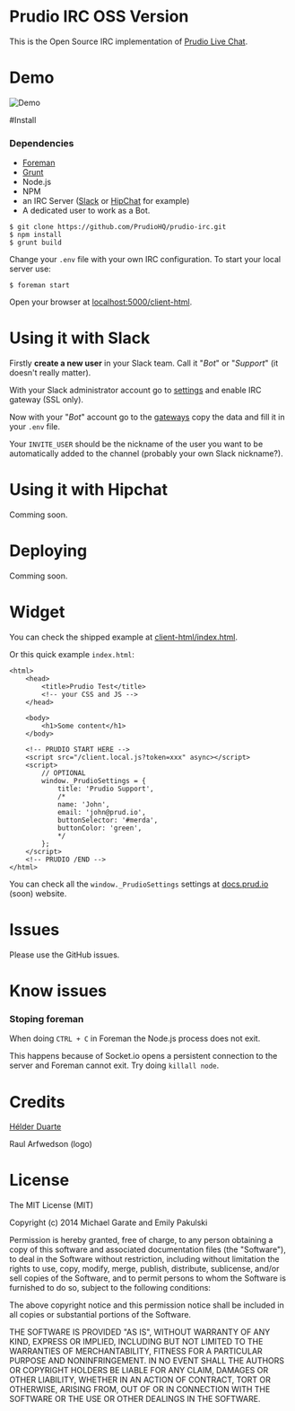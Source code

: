 # Prudio IRC OSS Version

This is the Open Source IRC implementation of [Prudio Live Chat](http://prud.io).

# Demo

![Demo](http://g.recordit.co/UGeRPvWx3C.gif)

#Install

### Dependencies

* [Foreman](https://github.com/ddollar/foreman)
* [Grunt](http://gruntjs.com/)
* Node.js
* NPM
* an IRC Server ([Slack](https://slack.com/) or [HipChat](https://www.hipchat.com/) for example)
* A dedicated user to work as a Bot.

```
$ git clone https://github.com/PrudioHQ/prudio-irc.git
$ npm install
$ grunt build
```
Change your `.env` file with your own IRC configuration.
To start your local server use:

```
$ foreman start
```

Open your browser at [localhost:5000/client-html](http://localhost:5000/client-html).

# Using it with Slack

Firstly **create a new user** in your Slack team. Call it "*Bot*" or "*Support*" (it doesn't really matter).

With your Slack administrator account go to [settings](https://my.slack.com/admin/settings#change_gateways) and enable IRC gateway (SSL only).

Now with your "*Bot*" account go to the [gateways](https://my.slack.com/account/gateways) copy the data and fill it in your `.env` file.

Your `INVITE_USER` should be the nickname of the user you want to be automatically added to the channel (probably your own Slack nickname?).

# Using it with Hipchat

Comming soon.

# Deploying

Comming soon.

# Widget 

You can check the shipped example at [client-html/index.html](https://github.com/PrudioHQ/prudio-irc/blob/master/client-html/index.html).

Or this quick example `index.html`:

```
<html>
	<head>
		<title>Prudio Test</title>
		<!-- your CSS and JS -->
	</head>
	
	<body>
		<h1>Some content</h1>
	</body>
	
	<!-- PRUDIO START HERE -->
	<script src="/client.local.js?token=xxx" async></script>
	<script>
  		// OPTIONAL
      	window._PrudioSettings = {
        	title: 'Prudio Support',
        	/*
        	name: 'John',
        	email: 'john@prud.io',
        	buttonSelector: '#merda',
        	buttonColor: 'green',
        	*/
      	};
	</script>
	<!-- PRUDIO /END -->
</html>
```

You can check all the `window._PrudioSettings` settings at [docs.prud.io](http://docs.prud.io) (soon) website.

# Issues

Please use the GitHub issues.

# Know issues

### Stoping foreman

When doing `CTRL + C` in Foreman the Node.js process does not exit.

This happens because of Socket.io opens a persistent connection to the server and Foreman cannot exit. Try doing `killall node`.

# Credits

[Hélder Duarte](https://twitter.com/cossou)

Raul Arfwedson (logo)

# License

The MIT License (MIT)

Copyright (c) 2014 Michael Garate and Emily Pakulski

Permission is hereby granted, free of charge, to any person obtaining a copy
of this software and associated documentation files (the "Software"), to deal
in the Software without restriction, including without limitation the rights
to use, copy, modify, merge, publish, distribute, sublicense, and/or sell
copies of the Software, and to permit persons to whom the Software is
furnished to do so, subject to the following conditions:

The above copyright notice and this permission notice shall be included in all
copies or substantial portions of the Software.

THE SOFTWARE IS PROVIDED "AS IS", WITHOUT WARRANTY OF ANY KIND, EXPRESS OR
IMPLIED, INCLUDING BUT NOT LIMITED TO THE WARRANTIES OF MERCHANTABILITY,
FITNESS FOR A PARTICULAR PURPOSE AND NONINFRINGEMENT. IN NO EVENT SHALL THE
AUTHORS OR COPYRIGHT HOLDERS BE LIABLE FOR ANY CLAIM, DAMAGES OR OTHER
LIABILITY, WHETHER IN AN ACTION OF CONTRACT, TORT OR OTHERWISE, ARISING FROM,
OUT OF OR IN CONNECTION WITH THE SOFTWARE OR THE USE OR OTHER DEALINGS IN THE
SOFTWARE.
